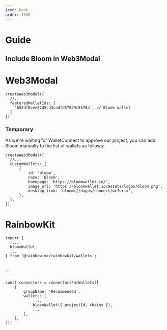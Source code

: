 ```yaml
---
icon: book
order: 1000
---
```


# Guide


## Include Bloom in Web3Modal


# Web3Modal


```
createWeb3Modal({
  //...
  featuredWalletIds: [
    '652df0cee82d5cd3cadfd57829c5578a', // Bloom wallet
  ]
})
```

### Temporary

As we're waiting for WalletConnect to approve our project, you can add Bloom manually to the list of wallets as follows:

```
createWeb3Modal({
  //... 
  customWallets: [
      {
          id: 'bloom',
          name: 'Bloom',
          homepage: 'https://bloomwallet.io/',
          image_url: 'https://bloomwallet.io/assets/logos/bloom.png',
          desktop_link: 'bloom://dapps/connect/wc?uri=',
      },
  ],
})
```


# RainbowKit


```
import {
  ...,
  bloomWallet,
  ...
} from '@rainbow-me/rainbowkit/wallets';


...


const connectors = connectorsForWallets([
    {
        groupName: 'Recommended',
        wallets: [
            ...,
            bloomWallet({ projectId, chains }),
            ...
        ],
    },
]);
```